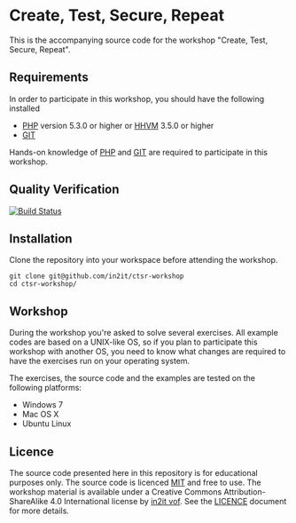 # Create, Test, Secure, Repeat

This is the accompanying source code for the workshop "Create, Test, Secure, Repeat".

## Requirements

In order to participate in this workshop, you should have the following installed

- [PHP] version 5.3.0 or higher or [HHVM] 3.5.0 or higher
- [GIT]

Hands-on knowledge of [PHP] and [GIT] are required to participate in this workshop.

## Quality Verification

[![Build Status](https://status.continuousphp.com/git-hub/in2it/ctsr-workshop?token=076cf217-6df2-4d22-b325-0648eb5a97b1&branch=master)](https://continuousphp.com/git-hub/in2it/ctsr-workshop)

## Installation

Clone the repository into your workspace before attending the workshop.

    git clone git@github.com/in2it/ctsr-workshop
    cd ctsr-workshop/

## Workshop

During the workshop you're asked to solve several exercises. All example codes are based on a UNIX-like OS, so if you plan to participate this workshop with another OS, you need to know what changes are required to have the exercises run on your operating system.

The exercises, the source code and the examples are tested on the following platforms:
- Windows 7
- Mac OS X
- Ubuntu Linux

## Licence

The source code presented here in this repository is for educational purposes only. The source code is licenced [MIT](http://opensource.org/licenses/MIT) and free to use. The workshop material is available under a Creative Commons Attribution-ShareAlike 4.0 International license by [in2it vof](http://www.in2it.be). See the [LICENCE](LICENCE) document for more details.

[PHP]:http://php.net
[HHVM]:http://hhvm.com
[GIT]:http://git-scm.org
